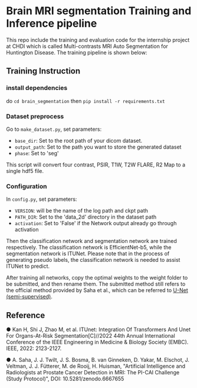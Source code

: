 # Brain MRI segmentation Training and Inference pipeline

This repo include the training and evaluation code for the internship project at CHDI which is called  Multi-contrasts MRI Auto Segmentation for Huntington Disease.
The training pipeline is shown below:


## Training Instruction

### install dependencies

do `cd brain_segmentation` then `pip install -r requirements.txt`

### Dataset preprocess

Go to `make_dataset.py`, set parameters:

* `base_dir`: Set to the root path of your dicom dataset. 
* `output_path`: Set to the path you want to store the generated dataset
* `phase`:  Set to 'seg'

This script will convert four contrast, PSIR, T1W, T2W FLARE, R2 Map to a single hdf5 file.

### Configuration

In `config.py`, set parameters:

* `VERSION`: will be the name of the log path and ckpt path
* `PATH_DIR`: Set to the 'data_2d' directory in the dataset path
* `activation`: Set to 'False' if the Network output already go through activation
 
Then the classification network and segmentation network are trained respectively. The classification network is EfficientNet-b5, while the segmentation network is ITUNet.
Please note that in the process of generating pseudo labels, the classification network is needed to assist ITUNet to predict. 
 
After training all networks, copy the optimal weights to the weight folder to be submitted, and then rename them. The submitted method still refers to the official method provided by Saha et al., which can be referred to [U-Net (semi-supervised)](https://github.com/DIAGNijmegen/picai_unet_semi_supervised_gc_algorithm).

## Reference

● Kan H, Shi J, Zhao M, et al. ITUnet: Integration Of Transformers And Unet For Organs-At-Risk Segmentation[C]//2022 44th Annual International Conference of the IEEE Engineering in Medicine & Biology Society (EMBC). IEEE, 2022: 2123-2127.

● A. Saha, J. J. Twilt, J. S. Bosma, B. van Ginneken, D. Yakar, M. Elschot, J. Veltman, J. J. Fütterer, M. de Rooij, H. Huisman, "Artificial Intelligence and Radiologists at Prostate Cancer Detection in MRI: The PI-CAI Challenge (Study Protocol)", DOI: 10.5281/zenodo.6667655

